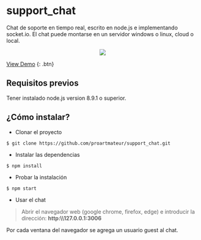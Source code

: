 # support_chat
Chat de soporte en tiempo real, escrito en node.js e implementando socket.io.
El chat puede montarse en un servidor windows o linux, cloud o local.

<center>
<img src="https://media.giphy.com/media/1rQnlJ9WWYS15HWJqG/giphy.gif" />
</center>

[View Demo](https://test-node-en.herokuapp.com/) {: .btn}
## Requisitos previos
Tener instalado node.js version 8.9.1 o superior.


## ¿Cómo instalar?
+ Clonar el proyecto

```{r, engine='bash', count_lines}
$ git clone https://github.com/proartmateur/support_chat.git
```
+ Instalar las dependencias
```{r, engine='bash', count_lines}
$ npm install
```
+ Probar la instalación
```{r, engine='bash', count_lines}
$ npm start
```
+ Usar el chat
> Abrir el navegador web (google chrome, firefox, edge) e introducir la dirección: **http:\\\\127.0.0.1:3006**

Por cada ventana del navegador se agrega un usuario guest al chat.
